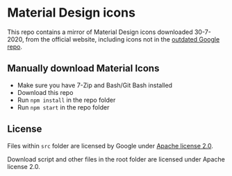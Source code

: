 # Material Design icons

This repo contains a mirror of Material Design icons downloaded 30-7-2020, from the official website, including icons not in the [outdated Google repo](https://github.com/google/material-design-icons).

## Manually download Material Icons

- Make sure you have 7-Zip and Bash/Git Bash installed
- Download this repo
- Run `npm install` in the repo folder
- Run `npm start` in the repo folder

## License

Files within `src` folder are licensed by Google under [Apache license 2.0](https://material.io/resources/icons/).

Download script and other files in the root folder are licensed under Apache license 2.0.
